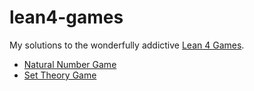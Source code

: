 # lean4-games

My solutions to the wonderfully addictive
[Lean 4 Games](https://adam.math.hhu.de/).

- [Natural Number Game](/nng4)
- [Set Theory Game](/stg4)
